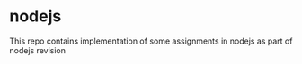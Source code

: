 # nodejs
This repo contains implementation of some assignments in nodejs as part of nodejs revision

